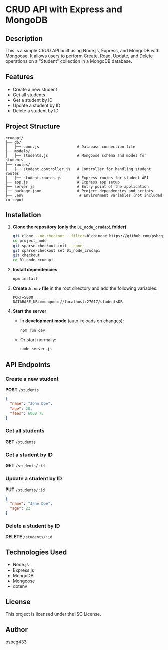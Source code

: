 # CRUD API with Express and MongoDB

## Description
This is a simple CRUD API built using Node.js, Express, and MongoDB with Mongoose. It allows users to perform Create, Read, Update, and Delete operations on a "Student" collection in a MongoDB database.

## Features
- Create a new student
- Get all students
- Get a student by ID
- Update a student by ID
- Delete a student by ID

## Project Structure
```
crudapi/
├── db/
│   ├── conn.js                 # Database connection file
├── models/
│   ├── students.js             # Mongoose schema and model for students
├── routes/
│   ├── student.controller.js   # Controller for handling student routes
│   ├── student.routes.js       # Express routes for student API
├── app.js                      # Express app setup
├── server.js                   # Entry point of the application
├── package.json                # Project dependencies and scripts
├── .env                         # Environment variables (not included in repo)
```

## Installation

1. **Clone the repository (only the `01_node_crudapi` folder)**
   ```sh
   git clone --no-checkout --filter=blob:none https://github.com/psbcg433/project_node.git
   cd project_node
   git sparse-checkout init --cone
   git sparse-checkout set 01_node_crudapi
   git checkout
   cd 01_node_crudapi
   ```

2. **Install dependencies**
   ```sh
   npm install
   ```

3. **Create a `.env` file** in the root directory and add the following variables:
   ```env
   PORT=5000
   DATABASE_URL=mongodb://localhost:27017/studentsDB
   ```

4. **Start the server**
   - In **development mode** (auto-reloads on changes):
     ```sh
     npm run dev
     ```
   - Or start normally:
     ```sh
     node server.js
     ```

## API Endpoints

### Create a new student
**POST** `/students`
```json
{
  "name": "John Doe",
  "age": 20,
  "fees": 6000.75
}
```

### Get all students
**GET** `/students`

### Get a student by ID
**GET** `/students/:id`

### Update a student by ID
**PUT** `/students/:id`
```json
{
  "name": "Jane Doe",
  "age": 22
}
```

### Delete a student by ID
**DELETE** `/students/:id`

## Technologies Used
- Node.js
- Express.js
- MongoDB
- Mongoose
- dotenv

## License
This project is licensed under the ISC License.

## Author
psbcg433
